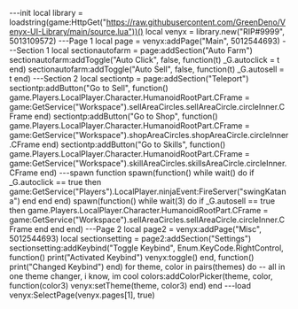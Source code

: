---init
local library = loadstring(game:HttpGet("https://raw.githubusercontent.com/GreenDeno/Venyx-UI-Library/main/source.lua"))()
local venyx = library.new("RIP#9999", 5013109572)
---Page 1
local page = venyx:addPage("Main", 5012544693)
---Section 1
local sectionautofarm = page:addSection("Auto Farm")
sectionautofarm:addToggle("Auto Click", false, function(t)
    _G.autoclick = t
end)
sectionautofarm:addToggle("Auto Sell", false, function(t)
    _G.autosell = t
end)
---Section 2
local sectiontp = page:addSection("Teleport")
sectiontp:addButton("Go to Sell", function()
    game.Players.LocalPlayer.Character.HumanoidRootPart.CFrame = game:GetService("Workspace").sellAreaCircles.sellAreaCircle.circleInner.CFrame
end)
sectiontp:addButton("Go to Shop", function()
    game.Players.LocalPlayer.Character.HumanoidRootPart.CFrame = game:GetService("Workspace").shopAreaCircles.shopAreaCircle.circleInner.CFrame
end)
sectiontp:addButton("Go to Skills", function()
    game.Players.LocalPlayer.Character.HumanoidRootPart.CFrame = game:GetService("Workspace").skillAreaCircles.skillsAreaCircle.circleInner.CFrame
end)
---spawn function
spawn(function()
    while wait() do
        if _G.autoclick == true then
            game:GetService("Players").LocalPlayer.ninjaEvent:FireServer("swingKatana")
        end
    end
end)
spawn(function()
    while wait(3) do
        if _G.autosell == true then
            game.Players.LocalPlayer.Character.HumanoidRootPart.CFrame = game:GetService("Workspace").sellAreaCircles.sellAreaCircle.circleInner.CFrame
        end
    end
end)
---Page 2
local page2 = venyx:addPage("Misc", 5012544693)
local sectionsetting = page2:addSection("Settings")
sectionsetting:addKeybind("Toggle Keybind", Enum.KeyCode.RightControl, function()
    print("Activated Keybind")
    venyx:toggle()
end, function()
print("Changed Keybind")
end)
for theme, color in pairs(themes) do -- all in one theme changer, i know, im cool
colors:addColorPicker(theme, color, function(color3)
venyx:setTheme(theme, color3)
end)
end
---load
venyx:SelectPage(venyx.pages[1], true)
